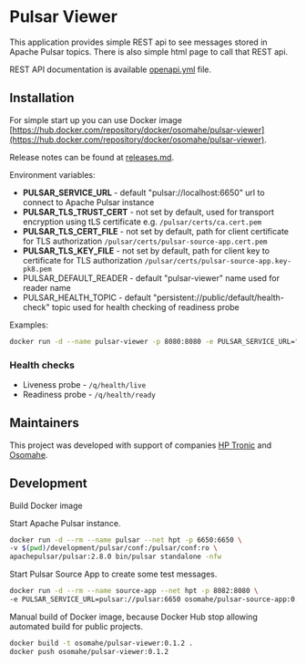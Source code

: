 # Pulsar Viewer

This application provides simple REST api to see messages stored in Apache Pulsar topics. There is also simple html page to call that REST api.

REST API documentation is available [openapi.yml](openapi.yml) file.

## Installation

For simple start up you can use Docker image [https://hub.docker.com/repository/docker/osomahe/pulsar-viewer](https://hub.docker.com/repository/docker/osomahe/pulsar-viewer).

Release notes can be found at [releases.md](releases.md).

Environment variables:

* **PULSAR_SERVICE_URL** - default "pulsar://localhost:6650" url to connect to Apache Pulsar instance
* **PULSAR_TLS_TRUST_CERT** - not set by default, used for transport encryption using tLS certificate e.g. `/pulsar/certs/ca.cert.pem`
* **PULSAR_TLS_CERT_FILE** - not set by default, path for client certificate for TLS authorization `/pulsar/certs/pulsar-source-app.cert.pem`
* **PULSAR_TLS_KEY_FILE** - not set by default, path for client key to certificate for TLS authorization `/pulsar/certs/pulsar-source-app.key-pk8.pem`
* PULSAR_DEFAULT_READER - default "pulsar-viewer" name used for reader name
* PULSAR_HEALTH_TOPIC - default "persistent://public/default/health-check" topic used for health checking of readiness probe

Examples:
```bash
docker run -d --name pulsar-viewer -p 8080:8080 -e PULSAR_SERVICE_URL="pulsar://pulsarhostname:6650" osomahe/pulsar-viewer
```

### Health checks

* Liveness probe - `/q/health/live`
* Readiness probe - `/q/health/ready`

## Maintainers

This project was developed with support of companies [HP Tronic](http://www.hptronic.cz/) and [Osomahe](https://www.osomahe.com/).


## Development

Build Docker image

Start Apache Pulsar instance.
```bash
docker run -d --rm --name pulsar --net hpt -p 6650:6650 \
-v $(pwd)/development/pulsar/conf:/pulsar/conf:ro \
apachepulsar/pulsar:2.8.0 bin/pulsar standalone -nfw
```

Start Pulsar Source App to create some test messages.
```bash
docker run -d --rm --name source-app --net hpt -p 8082:8080 \
-e PULSAR_SERVICE_URL=pulsar://pulsar:6650 osomahe/pulsar-source-app:0.3.1
```

Manual build of Docker image, because Docker Hub stop allowing automated build for public projects.
```bash
docker build -t osomahe/pulsar-viewer:0.1.2 .
docker push osomahe/pulsar-viewer:0.1.2
```